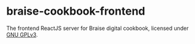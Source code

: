 # braise-cookbook-frontend
The frontend ReactJS server for Braise digital cookbook, licensed under [GNU GPLv3](https://www.gnu.org/licenses/gpl-3.0.html).
